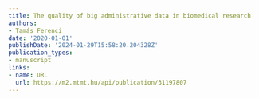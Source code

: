 ```yaml
---
title: The quality of big administrative data in biomedical research
authors:
- Tamás Ferenci
date: '2020-01-01'
publishDate: '2024-01-29T15:58:20.204328Z'
publication_types:
- manuscript
links:
- name: URL
  url: https://m2.mtmt.hu/api/publication/31197807
---
```

